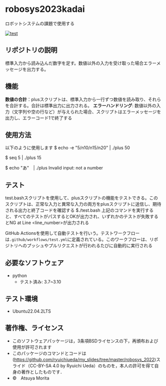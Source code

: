 # robosys2023kadai
ロボットシステムの課題で使用する

[![test](https://github.com/morita1315/robosys2023kadai/actions/workflows/test.yml/badge.svg)](https://github.com/morita1315/robosys2023kadai/actions/workflows/test.yml)

## リポジトリの説明
標準入力から読み込んだ数字を足す。数値以外の入力を受け取った場合エラーメッセージを出力する。

## 機能
**数値の合計**：plusスクリプトは、標準入力から一行ずつ数値を読み取り、それらを合計する。合計は標準出力に出力される。
**エラーハンドリング**: 数値以外の入力（文字列や空の行など）が与えられた場合、スクリプトはエラーメッセージを出力し、エラーコード1で終了する

## 使用方法
以下のように使用します
$ echo -e "5/n10/n15/n20" | ./plus
50

$ seq 5 | ./plus
15

$ echo "あ"　| ./plus
Invalid input: not a number 

## テスト
test.bashスクリプトを使用して、plusスクリプトの機能をテストできる。このスクリプトは、正常な入力と異常な入力の両方をplusスクリプトに送信し、期待される出力と終了コードを確認する
$./test.bash
上記のコマンドを実行すると、すべてのテストがパスするとOKが出力され、いずれかのテストが失敗するとNG at Line <line_number>が出力される 

GitHub Actionsを使用して自動テストを行いう。テストワークフローは`.github/workflows/test.yml`に定義されている。このワークフローは、リポジトリへのプッシュやプルリクエストが行われるたびに自動的に実行される

## 必要なソフトウェア
* python　
  * テスト済み: 3.7~3.10

## テスト環境
* Ubuntu22.04.2LTS

## 著作権、ライセンス  
* このソフトウェアパッケージは，3条項BSDライセンスの下，再頒布および使用が許可されます
* このパッケージのコマンドとコードは(https://github.com/ryuichiueda/my_slides/tree/master/robosys_2022)スライド（CC-BY-SA 4.0 by Ryuichi Ueda）のものを，本人の許可を得て自身の著作としたものです．
* ©　Atsuya Morita

